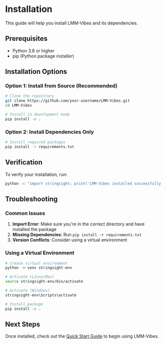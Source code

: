 # Installation

This guide will help you install LMM-Vibes and its dependencies.

## Prerequisites

- Python 3.8 or higher
- pip (Python package installer)

## Installation Options

### Option 1: Install from Source (Recommended)

```bash
# Clone the repository
git clone https://github.com/your-username/LMM-Vibes.git
cd LMM-Vibes

# Install in development mode
pip install -e .
```

### Option 2: Install Dependencies Only

```bash
# Install required packages
pip install -r requirements.txt
```

## Verification

To verify your installation, run:

```bash
python -c "import stringsight; print('LMM-Vibes installed successfully!')"
```

## Troubleshooting

### Common Issues

1. **Import Error**: Make sure you're in the correct directory and have installed the package
2. **Missing Dependencies**: Run `pip install -r requirements.txt`
3. **Version Conflicts**: Consider using a virtual environment

### Using a Virtual Environment

```bash
# Create virtual environment
python -m venv stringsight-env

# Activate (Linux/Mac)
source stringsight-env/bin/activate

# Activate (Windows)
stringsight-env\Scripts\activate

# Install package
pip install -e .
```

## Next Steps

Once installed, check out the [Quick Start Guide](quick-start.md) to begin using LMM-Vibes. 